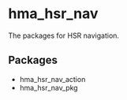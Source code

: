 # hma_hsr_nav

The packages for HSR navigation.

## Packages

- hma_hsr_nav_action
- hma_hsr_nav_pkg